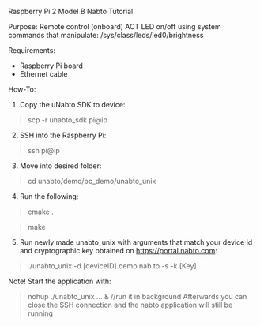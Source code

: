 Raspberry Pi 2 Model B Nabto Tutorial

Purpose: Remote control (onboard) ACT LED on/off using system commands that manipulate:
/sys/class/leds/led0/brightness

Requirements:
- Raspberry Pi board
- Ethernet cable

How-To:
1. Copy the uNabto SDK to device:

>scp -r unabto_sdk pi@ip
2. SSH into the Raspberry Pi:

>ssh pi@ip
3. Move into desired folder:

>cd unabto/demo/pc_demo/unabto_unix
4. Run the following:

>cmake .

>make
5. Run newly made unabto_unix with arguments that match your device id and cryptographic key obtained on https://portal.nabto.com:

>./unabto_unix -d [deviceID].demo.nab.to -s -k [Key]

Note! Start the application with:

>nohup ./unabto_unix ... &         //run it in background
Afterwards you can close the SSH connection and the nabto application will still be running
